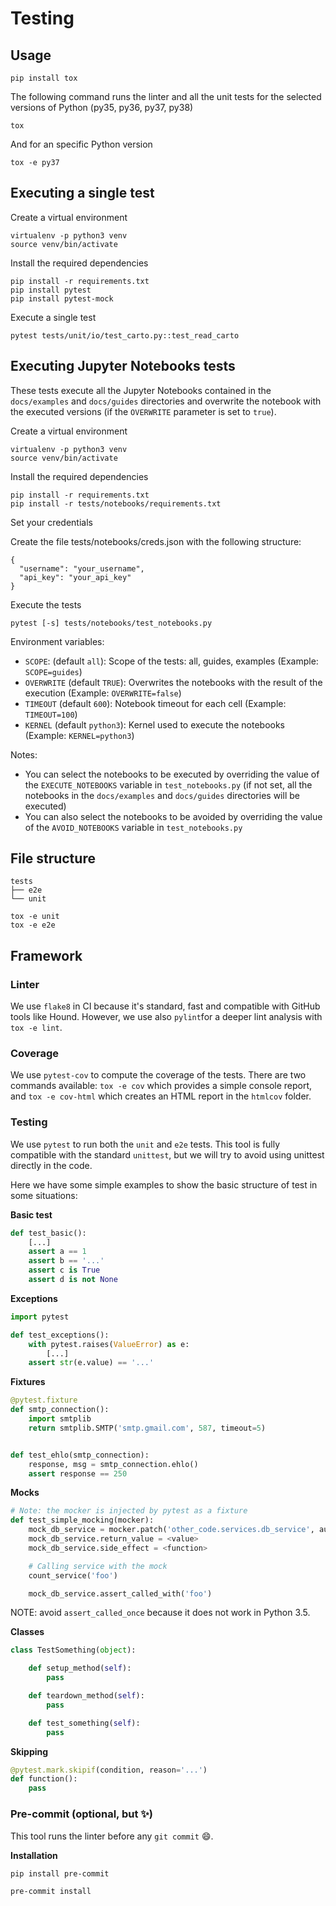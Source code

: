 # Testing

## Usage

```
pip install tox
```

The following command runs the linter and all the unit tests for the selected versions of Python (py35, py36, py37, py38)

```
tox
```

And for an specific Python version

```
tox -e py37
```

## Executing a single test

Create a virtual environment

```
virtualenv -p python3 venv
source venv/bin/activate
```

Install the required dependencies

```
pip install -r requirements.txt
pip install pytest
pip install pytest-mock
```

Execute a single test

```
pytest tests/unit/io/test_carto.py::test_read_carto
```

## Executing Jupyter Notebooks tests

These tests execute all the Jupyter Notebooks contained in the `docs/examples` and `docs/guides` directories and overwrite the notebook with the executed versions (if the `OVERWRITE` parameter is set to `true`).

Create a virtual environment

```
virtualenv -p python3 venv
source venv/bin/activate
```

Install the required dependencies

```
pip install -r requirements.txt
pip install -r tests/notebooks/requirements.txt
```

Set your credentials

Create the file tests/notebooks/creds.json with the following structure:

```
{
  "username": "your_username",
  "api_key": "your_api_key"
}
```

Execute the tests

```
pytest [-s] tests/notebooks/test_notebooks.py
```

Environment variables:
 - `SCOPE`: (default `all`): Scope of the tests: all, guides, examples (Example: `SCOPE=guides`)
 - `OVERWRITE` (default `TRUE`): Overwrites the notebooks with the result of the execution (Example: `OVERWRITE=false`)
 - `TIMEOUT` (default `600`): Notebook timeout for each cell (Example: `TIMEOUT=100`)
 - `KERNEL` (default `python3`): Kernel used to execute the notebooks (Example: `KERNEL=python3`)

Notes:
 - You can select the notebooks to be executed by overriding the value of the `EXECUTE_NOTEBOOKS` variable in `test_notebooks.py` (if not set, all the notebooks in the `docs/examples` and `docs/guides` directories will be executed)
 - You can also select the notebooks to be avoided by overriding the value of the `AVOID_NOTEBOOKS` variable in `test_notebooks.py`

## File structure

```
tests
├── e2e
└── unit
```

```
tox -e unit
tox -e e2e
```

## Framework

### Linter

We use `flake8` in CI because it's standard, fast and compatible with GitHub tools like Hound. However, we use also `pylint`for a deeper lint analysis with `tox -e lint`.

### Coverage

We use `pytest-cov` to compute the coverage of the tests. There are two commands available: `tox -e cov` which provides a simple console report, and `tox -e cov-html` which creates an HTML report in the `htmlcov` folder.

### Testing

We use `pytest` to run both the `unit` and `e2e` tests. This tool is fully compatible with the standard `unittest`, but we will try to avoid using unittest directly in the code.

Here we have some simple examples to show the basic structure of test in some situations:

**Basic test**

```py
def test_basic():
    [...]
    assert a == 1
    assert b == '...'
    assert c is True
    assert d is not None
```

**Exceptions**

```py
import pytest

def test_exceptions():
    with pytest.raises(ValueError) as e:
        [...]
    assert str(e.value) == '...'
```

**Fixtures**

```py
@pytest.fixture
def smtp_connection():
    import smtplib
    return smtplib.SMTP('smtp.gmail.com', 587, timeout=5)


def test_ehlo(smtp_connection):
    response, msg = smtp_connection.ehlo()
    assert response == 250
```

**Mocks**

```py
# Note: the mocker is injected by pytest as a fixture
def test_simple_mocking(mocker):
    mock_db_service = mocker.patch('other_code.services.db_service', autospec=True)
    mock_db_service.return_value = <value>
    mock_db_service.side_effect = <function>

    # Calling service with the mock
    count_service('foo')

    mock_db_service.assert_called_with('foo')
```

NOTE: avoid `assert_called_once` because it does not work in Python 3.5.

**Classes**

```py
class TestSomething(object):

    def setup_method(self):
        pass

    def teardown_method(self):
        pass

    def test_something(self):
        pass
```

**Skipping**

```py
@pytest.mark.skipif(condition, reason='...')
def function():
    pass
```

### Pre-commit (optional, but :sparkles:)

This tool runs the linter before any `git commit` :smile:.

**Installation**

```
pip install pre-commit
```

```
pre-commit install
```
